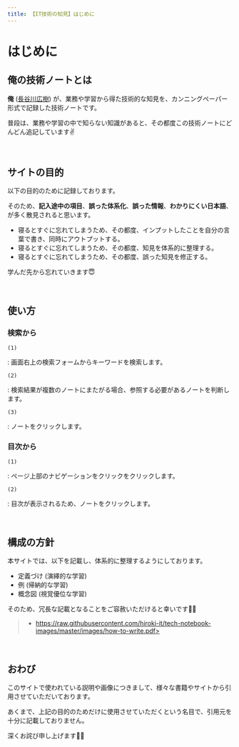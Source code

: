 ```yaml
---
title: 【IT技術の知見】はじめに
---
```


# はじめに

## 俺の技術ノートとは

**俺** ([長谷川広樹](https://hiroki-it.github.io/tech-notebook/about.html)) が、業務や学習から得た技術的な知見を、カンニングペーパー形式で記録した技術ノートです。

普段は、業務や学習の中で知らない知識があると、その都度この技術ノートにどんどん追記しています✌️

<br>

## サイトの目的

以下の目的のために記録しております。

そのため、**記入途中の項目**、**誤った体系化**、**誤った情報**、**わかりにくい日本語**、が多く散見されると思います。

- 寝るとすぐに忘れてしまうため、その都度、インプットしたことを自分の言葉で書き、同時にアウトプットする。
- 寝るとすぐに忘れてしまうため、その都度、知見を体系的に整理する。
- 寝るとすぐに忘れてしまうため、その都度、誤った知見を修正する。

学んだ先から忘れていきます😇



<br>

## 使い方

### 検索から

`(1)`

:    画面右上の検索フォームからキーワードを検索します。

`(2)`

:    検索結果が複数のノートにまたがる場合、参照する必要があるノートを判断します。

`(3)`

:    ノートをクリックします。

### 目次から

`(1)`

:    ページ上部のナビゲーションをクリックをクリックします。

`(2)`

:    目次が表示されるため、ノートをクリックします。

<br>

## 構成の方針

本サイトでは、以下を記載し、体系的に整理するようにしております。

- 定義づけ (演繹的な学習)
- 例 (帰納的な学習)
- 概念図 (視覚優位な学習)

そのため、冗長な記載となることをご容赦いただけると幸いです🙇🏻‍

> - https://raw.githubusercontent.com/hiroki-it/tech-notebook-images/master/images/how-to-write.pdf>

<br>

## おわび

このサイトで使われている説明や画像につきまして、様々な書籍やサイトから引用させていただいております。

あくまで、上記の目的のためだけに使用させていただくという名目で、引用元を十分に記載しておりません。

深くお詫び申し上げます🙇🏻‍

<br>
